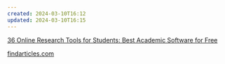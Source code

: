 ```yaml
---
created: 2024-03-10T16:12
updated: 2024-03-10T16:15
---
```

[36 Online Research Tools for Students: Best Academic Software for Free](https://custom-writing.org/blog/best-writing-online-research-tools)

[findarticles.com](https://www.findarticles.com/)

